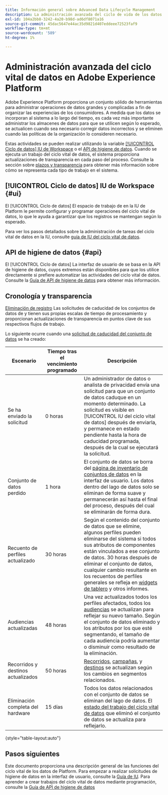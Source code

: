 ```yaml
---
title: Información general sobre Advanced Data Lifecycle Management
description: La administración avanzada del ciclo de vida de los datos permite administrar el ciclo de vida de los datos mediante la actualización o depuración de registros obsoletos o inexactos.
exl-id: 104a2bb8-3242-4a20-b98d-ad6df8071a16
source-git-commit: 45dac5647e44ac35d9821d407eddeee72523faf9
workflow-type: tm+mt
source-wordcount: '589'
ht-degree: 1%

---
```


# Administración avanzada del ciclo vital de datos en Adobe Experience Platform

Adobe Experience Platform proporciona un conjunto sólido de herramientas para administrar operaciones de datos grandes y complicadas a fin de organizar las experiencias de los consumidores. A medida que los datos se incorporan al sistema a lo largo del tiempo, es cada vez más importante administrar los almacenes de datos para que se utilicen según lo esperado, se actualicen cuando sea necesario corregir datos incorrectos y se eliminen cuando las políticas de la organización lo consideren necesario.

<!-- Platform's data lifecycle capabilities allow you to manage your stored data through the following:

* Scheduling automated dataset expirations
* Deleting individual records from one or all datasets

>[!IMPORTANT]
>
>Record deletes are meant to be used for data cleansing, removing anonymous data, or data minimization. They are **not** to be used for data subject rights requests (compliance) as pertaining to privacy regulations like the General Data Protection Regulation (GDPR). For all compliance use cases, use [Adobe Experience Platform Privacy Service](../privacy-service/home.md) instead. -->

Estas actividades se pueden realizar utilizando la variable [[!UICONTROL Ciclo de datos] IU de Workspace](#ui) o el [API de higiene de datos](#api). Cuando se ejecuta un trabajo del ciclo vital de datos, el sistema proporciona actualizaciones de transparencia en cada paso del proceso. Consulte la sección sobre [plazos y transparencia](#timelines-and-transparency) para obtener más información sobre cómo se representa cada tipo de trabajo en el sistema.

## [!UICONTROL Ciclo de datos] IU de Workspace {#ui}

El [!UICONTROL Ciclo de datos] El espacio de trabajo de en la IU de Platform le permite configurar y programar operaciones del ciclo vital de datos, lo que le ayuda a garantizar que los registros se mantengan según lo esperado.

Para ver los pasos detallados sobre la administración de tareas del ciclo vital de datos en la IU, consulte [guía de IU del ciclo vital de datos](./ui/overview.md).

## API de higiene de datos {#api}

El [!UICONTROL Ciclo de datos] La interfaz de usuario de se basa en la API de higiene de datos, cuyos extremos están disponibles para que los utilice directamente si prefiere automatizar las actividades del ciclo vital de datos. Consulte la [Guía de API de higiene de datos](./api/overview.md) para obtener más información.

## Cronología y transparencia

[Eliminación de registro](./ui/record-delete.md) Las solicitudes de caducidad de los conjuntos de datos de y tienen sus propias escalas de tiempo de procesamiento y proporcionan actualizaciones de transparencia en puntos clave de sus respectivos flujos de trabajo.

<!-- ### Dataset expirations {#dataset-expiration-transparency} -->

Lo siguiente ocurre cuando una [solicitud de caducidad del conjunto de datos](./ui/dataset-expiration.md) se ha creado:

| Escenario | Tiempo tras el vencimiento programado | Descripción |
| --- | --- | --- |
| Se ha enviado la solicitud | 0 horas | Un administrador de datos o analista de privacidad envía una solicitud para que un conjunto de datos caduque en un momento determinado. La solicitud es visible en [!UICONTROL IU del ciclo vital de datos] después de enviarla, y permanece en estado pendiente hasta la hora de caducidad programada, después de la cual se ejecutará la solicitud. |
| Conjunto de datos perdido | 1 hora | El conjunto de datos se borra del [página de inventario de conjuntos de datos](../catalog/datasets/user-guide.md) en la interfaz de usuario. Los datos dentro del lago de datos solo se eliminan de forma suave y permanecerán así hasta el final del proceso, después del cual se eliminarán de forma dura. |
| Recuento de perfiles actualizado | 30 horas | Según el contenido del conjunto de datos que se elimine, algunos perfiles pueden eliminarse del sistema si todos sus atributos de componentes están vinculados a ese conjunto de datos. 30 horas después de eliminar el conjunto de datos, cualquier cambio resultante en los recuentos de perfiles generales se refleja en [widgets de tablero](../dashboards/guides/profiles.md#profile-count-trend) y otros informes. |
| Audiencias actualizadas | 48 horas | Una vez actualizados todos los perfiles afectados, todos los [audiencias](../segmentation/home.md) se actualizan para reflejar su nuevo tamaño. Según el conjunto de datos eliminado y los atributos por los que esté segmentando, el tamaño de cada audiencia podría aumentar o disminuir como resultado de la eliminación. |
| Recorridos y destinos actualizados | 50 horas | [Recorridos](https://experienceleague.adobe.com/docs/journey-optimizer/using/orchestrate-journeys/about-journeys/journey.html), [campañas](https://experienceleague.adobe.com/docs/journey-optimizer/using/campaigns/get-started-with-campaigns.html), y [destinos](../destinations/home.md) se actualizan según los cambios en segmentos relacionados. |
| Eliminación completa del hardware | 15 días | Todos los datos relacionados con el conjunto de datos se eliminan del lago de datos. El [estado del trabajo del ciclo vital de datos](./ui/browse.md#view-details) que eliminó el conjunto de datos se actualiza para reflejarlo. |

{style="table-layout:auto"}

<!-- ### Record deletes {#record-delete-transparency}

The following takes place when a [record delete request](./ui/record-delete.md) is created:

| Stage | Time after request submission | Description |
| --- | --- | --- |
| Request is submitted | 0 hours | A data steward or privacy analyist submits a record delete request. The request is visible in the [!UICONTROL Data Lifecycle UI] after it has been submitted. |
| Profile lookups updated | 3 hours | The change in profile counts caused by the deleted identity are reflected in [dashboard widgets](../dashboards/guides/profiles.md#profile-count-trend) and other reports. |
| Segments updated | 24 hours | Once profiles are removed, all related [segments](../segmentation/home.md) are updated to reflect their new size. |
| Journeys and destinations updated | 26 hours | [Journeys](https://experienceleague.adobe.com/docs/journey-optimizer/using/orchestrate-journeys/about-journeys/journey.html), [campaigns](https://experienceleague.adobe.com/docs/journey-optimizer/using/campaigns/get-started-with-campaigns.html), and [destinations](../destinations/home.md) are updated according to changes in related segments. |
| Records soft deleted in data lake | 7 days | The data is soft deleted from the data lake. |
| Data vacuuming completed | 14 days | The [status of the lifecycle job](./ui/browse.md#view-details) updates to indicate that the job has completed, meaning that data vacuuming has been completed on the data lake and the relevant records have been hard deleted. |

{style="table-layout:auto"} -->

## Pasos siguientes

Este documento proporciona una descripción general de las funciones del ciclo vital de los datos de Platform. Para empezar a realizar solicitudes de higiene de datos en la interfaz de usuario, consulte la [Guía de IU](./ui/overview.md). Para aprender a crear trabajos del ciclo vital de datos mediante programación, consulte la [Guía de API de higiene de datos](./api/overview.md)
